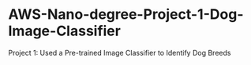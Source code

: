 # AWS-Nano-degree-Project-1-Dog-Image-Classifier
Project 1: Used a Pre-trained Image Classifier to Identify Dog Breeds
